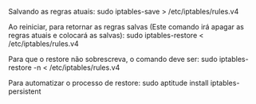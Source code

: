 Salvando as regras atuais:
sudo iptables-save > /etc/iptables/rules.v4

Ao reiniciar, para retornar as regras salvas (Este comando irá apagar as regras atuais e colocará as salvas):
sudo iptables-restore < /etc/iptables/rules.v4

Para que o restore não sobrescreva, o comando deve ser:
sudo iptables-restore -n < /etc/iptables/rules.v4

Para automatizar o processo de restore:
sudo aptitude install iptables-persistent
